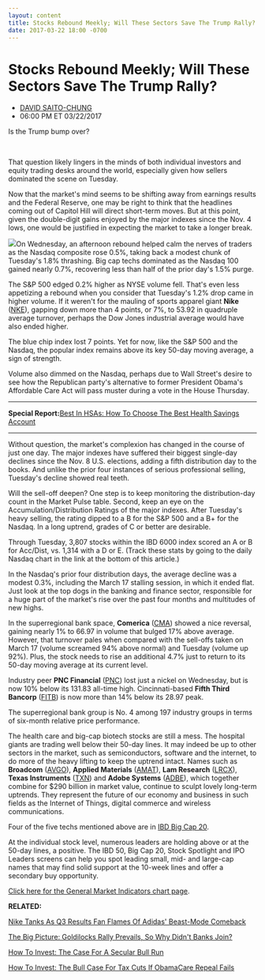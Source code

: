```yaml
---
layout: content
title: Stocks Rebound Meekly; Will These Sectors Save The Trump Rally?
date: 2017-03-22 18:00 -0700
---
```



Stocks Rebound Meekly; Will These Sectors Save The Trump Rally?
================================================================




* [DAVID SAITO-CHUNG](https://www.investors.com/author/chungd/ "Posts by DAVID SAITO-CHUNG")
* 06:00 PM ET 03/22/2017







Is the Trump bump over?


 


That question likely lingers in the minds of both individual investors and equity trading desks around the world, especially given how sellers dominated the scene on Tuesday.


Now that the market's mind seems to be shifting away from earnings results and the Federal Reserve, one may be right to think that the headlines coming out of Capitol Hill will direct short-term moves. But at this point, given the double-digit gains enjoyed by the major indexes since the Nov. 4 lows, one would be justified in expecting the market to take a longer break.


![](https://www.investors.com/wp-content/uploads/2017/03/MP032217-168x300.png)On Wednesday, an afternoon rebound helped calm the nerves of traders as the Nasdaq composite rose 0.5%, taking back a modest chunk of Tuesday's 1.8% thrashing. Big cap techs dominated as the Nasdaq 100 gained nearly 0.7%, recovering less than half of the prior day's 1.5% purge.


The S&P 500 edged 0.2% higher as NYSE volume fell. That's even less appetizing a rebound when you consider that Tuesday's 1.2% drop came in higher volume. If it weren't for the mauling of sports apparel giant **Nike** ([NKE](https://research.investors.com/quote.aspx?symbol=NKE)), gapping down more than 4 points, or 7%, to 53.92 in quadruple average turnover, perhaps the Dow Jones industrial average would have also ended higher.


The blue chip index lost 7 points. Yet for now, like the S&P 500 and the Nasdaq, the popular index remains above its key 50-day moving average, a sign of strength.


Volume also dimmed on the Nasdaq, perhaps due to Wall Street's desire to see how the Republican party's alternative to former President Obama's Affordable Care Act will pass muster during a vote in the House Thursday.




---


**Special Report:**[Best In HSAs: How To Choose The Best Health Savings Account](https://www.investors.com/news/special-reports/best-in-hsas-how-to-choose-and-use-a-health-savings-account/)




---


Without question, the market's complexion has changed in the course of just one day. The major indexes have suffered their biggest single-day declines since the Nov. 8 U.S. elections, adding a fifth distribution day to the books. And unlike the prior four instances of serious professional selling, Tuesday's decline showed real teeth.


Will the sell-off deepen? One step is to keep monitoring the distribution-day count in the Market Pulse table. Second, keep an eye on the Accumulation/Distribution Ratings of the major indexes. After Tuesday's heavy selling, the rating dipped to a B for the S&P 500 and a B+ for the Nasdaq. In a long uptrend, grades of C or better are desirable.


Through Tuesday, 3,807 stocks within the IBD 6000 index scored an A or B for Acc/Dist, vs. 1,314 with a D or E. (Track these stats by going to the daily Nasdaq chart in the link at the bottom of this article.)


In the Nasdaq's prior four distribution days, the average decline was a modest 0.3%, including the March 17 stalling session, in which it ended flat.
Just look at the top dogs in the banking and finance sector, responsible for a huge part of the market's rise over the past four months and multitudes of new highs.


In the superregional bank space, **Comerica** ([CMA](https://research.investors.com/quote.aspx?symbol=CMA)) showed a nice reversal, gaining nearly 1% to 66.97 in volume that bulged 17% above average. However, that turnover pales when compared with the sell-offs taken on March 17 (volume screamed 94% above normal) and Tuesday (volume up 92%). Plus, the stock needs to rise an additional 4.7% just to return to its 50-day moving average at its current level.


Industry peer **PNC Financial** ([PNC](https://research.investors.com/quote.aspx?symbol=PNC)) lost just a nickel on Wednesday, but is now 10% below its 131.83 all-time high. Cincinnati-based **Fifth Third Bancorp** ([FITB](https://research.investors.com/quote.aspx?symbol=FITB)) is now more than 14% below its 28.97 peak.


The superregional bank group is No. 4 among 197 industry groups in terms of six-month relative price performance.


The health care and big-cap biotech stocks are still a mess. The hospital giants are trading well below their 50-day lines. It may indeed be up to other sectors in the market, such as semiconductors, software and the internet, to do more of the heavy lifting to keep the uptrend intact.
Names such as **Broadcom** ([AVGO](https://research.investors.com/quote.aspx?symbol=AVGO)), **Applied Materials** ([AMAT](https://research.investors.com/quote.aspx?symbol=AMAT)), **Lam Research** ([LRCX](https://research.investors.com/quote.aspx?symbol=LRCX)), **Texas Instruments** ([TXN](https://research.investors.com/quote.aspx?symbol=TXN)) and **Adobe Systems** ([ADBE](https://research.investors.com/quote.aspx?symbol=ADBE)), which together combine for $290 billion in market value, continue to sculpt lovely long-term uptrends. They represent the future of our economy and business in such fields as the Internet of Things, digital commerce and wireless communications.


Four of the five techs mentioned above are in [IBD Big Cap 20](http://research.investors.com/stock-lists/big-cap-20/).


At the individual stock level, numerous leaders are holding above or at the 50-day lines, a positive. The IBD 50, Big Cap 20, Stock Spotlight and IPO Leaders screens can help you spot leading small, mid- and large-cap names that may find solid support at the 10-week lines and offer a secondary buy opportunity.


[Click here for the General Market Indicators chart page](https://www.investors.com/wp-content/uploads/2017/03/IBD2203152943GMI.pdf).


**RELATED:**


[Nike Tanks As Q3 Results Fan Flames Of Adidas' Beast-Mode Comeback](https://www.investors.com/news/nike-tanks-as-q3-results-fan-flames-of-adidas-beast-mode-comeback/)


[The Big Picture: Goldilocks Rally Prevails, So Why Didn't Banks Join?](https://www.investors.com/market-trend/the-big-picture/the-goldilocks-rally-prevails-why-didnt-banks-rise-with-the-cyclicals/)


[How To Invest: The Case For A Secular Bull Run](https://www.investors.com/news/trump-win-stocks-rise-new-bull-market/)


[How To Invest: The Bull Case For Tax Cuts If ObamaCare Repeal Fails](https://www.investors.com/politics/policy-analysis/markets-may-be-wrong-obamacare-repeal-failure-may-speed-up-tax-cuts/)


 




